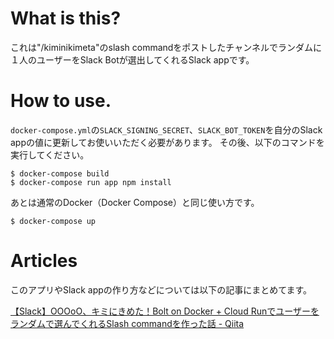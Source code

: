 # What is this?
これは"/kiminikimeta"のslash commandをポストしたチャンネルでランダムに１人のユーザーをSlack Botが選出してくれるSlack appです。

# How to use.
`docker-compose.yml`の`SLACK_SIGNING_SECRET`、`SLACK_BOT_TOKEN`を自分のSlack appの値に更新してお使いいただく必要があります。
その後、以下のコマンドを実行してください。

```
$ docker-compose build
$ docker-compose run app npm install
```

あとは通常のDocker（Docker Compose）と同じ使い方です。

```
$ docker-compose up
```

# Articles
このアプリやSlack appの作り方などについては以下の記事にまとめてます。

[【Slack】OOOoO、キミにきめた！Bolt on Docker + Cloud Runでユーザーをランダムで選んでくれるSlash commandを作った話 - Qiita](https://qiita.com/at-946/items/e70cac96c03f911454ab)
